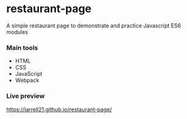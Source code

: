 # restaurant-page

A simple restaurant page to demonstrate and practice Javascript ES6 modules

### Main tools
- HTML
- CSS
- JavaScript
- Webpack

### Live preview
https://jarrell21.github.io/restaurant-page/
